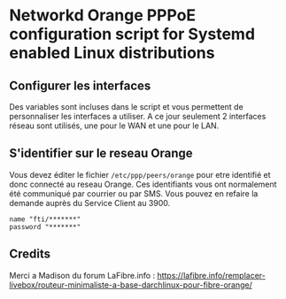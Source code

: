 # Networkd Orange PPPoE configuration script for Systemd enabled Linux distributions


## Configurer les interfaces

Des variables sont incluses dans le script et vous permettent de personnaliser les interfaces a utiliser. A ce jour seulement 2 interfaces réseau sont utilisés, une pour le WAN et une pour le LAN.

## S'identifier sur le reseau Orange

Vous devez éditer le fichier ```/etc/ppp/peers/orange``` pour etre identifié et donc connecté au reseau Orange.
Ces identifiants vous ont normalement été communiqué par courrier ou par SMS. Vous pouvez en refaire la demande auprès du Service Client au 3900.

```
name "fti/*******"
password "*******"
```


## Credits

Merci a Madison du forum LaFibre.info :
https://lafibre.info/remplacer-livebox/routeur-minimaliste-a-base-darchlinux-pour-fibre-orange/
